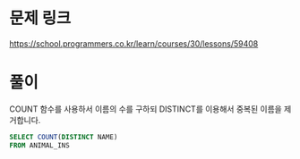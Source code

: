 # 문제 링크
https://school.programmers.co.kr/learn/courses/30/lessons/59408

# 풀이
COUNT 함수를 사용하서 이름의 수를 구하되 DISTINCT를 이용해서 중복된 이름을 제거합니다.

```sql
SELECT COUNT(DISTINCT NAME)
FROM ANIMAL_INS
```